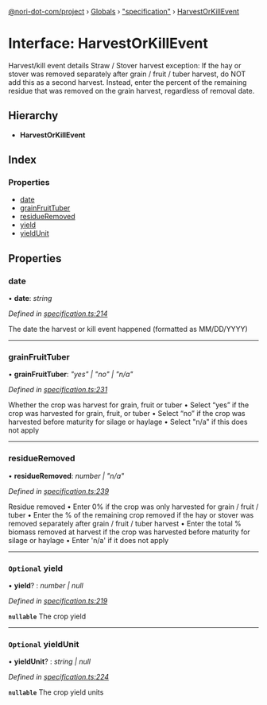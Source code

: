 [@nori-dot-com/project](../README.md) › [Globals](../globals.md) › ["specification"](../modules/_specification_.md) › [HarvestOrKillEvent](_specification_.harvestorkillevent.md)

# Interface: HarvestOrKillEvent

Harvest/kill event details
Straw / Stover harvest exception: If the hay or stover was removed
separately after grain / fruit / tuber harvest, do NOT add this as
a second harvest. Instead, enter the percent of the remaining residue
that was removed on the grain harvest, regardless of removal date.

## Hierarchy

* **HarvestOrKillEvent**

## Index

### Properties

* [date](_specification_.harvestorkillevent.md#date)
* [grainFruitTuber](_specification_.harvestorkillevent.md#grainfruittuber)
* [residueRemoved](_specification_.harvestorkillevent.md#residueremoved)
* [yield](_specification_.harvestorkillevent.md#optional-yield)
* [yieldUnit](_specification_.harvestorkillevent.md#optional-yieldunit)

## Properties

###  date

• **date**: *string*

*Defined in [specification.ts:214](https://github.com/nori-dot-eco/nori-dot-com/blob/758366f/packages/project/src/specification.ts#L214)*

The date the harvest or kill event happened (formatted as MM/DD/YYYY)

___

###  grainFruitTuber

• **grainFruitTuber**: *"yes" | "no" | "n/a"*

*Defined in [specification.ts:231](https://github.com/nori-dot-eco/nori-dot-com/blob/758366f/packages/project/src/specification.ts#L231)*

Whether the crop was harvest for grain, fruit or tuber
• Select “yes” if the crop was harvested for grain, fruit, or tuber
• Select “no” if the crop was harvested before maturity for silage or haylage
• Select "n/a" if this does not apply

___

###  residueRemoved

• **residueRemoved**: *number | "n/a"*

*Defined in [specification.ts:239](https://github.com/nori-dot-eco/nori-dot-com/blob/758366f/packages/project/src/specification.ts#L239)*

Residue removed
• Enter 0% if the crop was only harvested for grain / fruit / tuber
• Enter the % of the remaining crop removed if the hay or stover was removed separately after grain / fruit / tuber harvest
• Enter the total % biomass removed at harvest if the crop was harvested before maturity for silage or haylage
• Enter 'n/a' if it does not apply

___

### `Optional` yield

• **yield**? : *number | null*

*Defined in [specification.ts:219](https://github.com/nori-dot-eco/nori-dot-com/blob/758366f/packages/project/src/specification.ts#L219)*

**`nullable`** 
The crop yield

___

### `Optional` yieldUnit

• **yieldUnit**? : *string | null*

*Defined in [specification.ts:224](https://github.com/nori-dot-eco/nori-dot-com/blob/758366f/packages/project/src/specification.ts#L224)*

**`nullable`** 
The crop yield units

